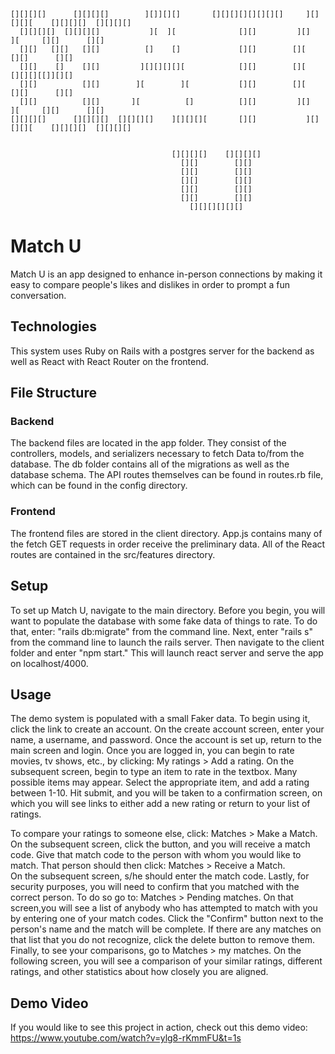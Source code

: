 <!-- language: lang-none -->
    [][][][]      [][][][]        ][]][][]       [][][][][][][][]     ][][][][    [][][][]  [][][][]
      [][][][]  [][][][]           ][  ][              [][]         ][]      ][     [][]      [][]
      [][]   [][]   [][]          []    []             [][]        [][              [][]      [][]  
      [][]    []    [][]         ][][][][][            [][]        [][              [][][][[]][][]  
      [][]          [][]        ][        ][           [][]        [][              [][]      [][]
      [][]          [][]       ][          []          [][]         ][]      ][     [][]      [][]
    [][][][]      [][][][]  [][][][]    ][][][][       [][]           ][][][][    [][][][]  [][][][]
                                        

                                        [][][][]    [][][][]
                                          [][]        [][]
                                          [][]        [][]
                                          [][]        [][]
                                          [][]        [][]
                                          [][]        [][]     
                                            [][][][][][]
                                    
 
# Match U
Match U is an app designed to enhance in-person connections by making it easy to compare people's likes and dislikes in order to prompt a fun conversation.

## Technologies
This system uses Ruby on Rails with a postgres server for the backend as well as React with React Router on the frontend.

## File Structure
### Backend
The backend files are located in the app folder. They consist of the controllers, models, and serializers necessary to fetch Data to/from the database. 
The db folder contains all of the migrations as well as the database schema.
The API routes themselves can be found in routes.rb file, which can be found in the config directory.

### Frontend
The frontend files are stored in the client directory.
App.js contains many of the fetch GET requests in order receive the preliminary data.
All of the React routes are contained in the src/features directory.
    
## Setup
To set up Match U, navigate to the main directory.
Before you begin, you will want to populate the database with some fake data of things to rate. To do that, enter: "rails db:migrate" from the command line.
Next, enter "rails s" from the command line to launch the rails server. 
Then navigate to the client folder and enter "npm start." This will launch react server and serve the app on localhost/4000.

## Usage
The demo system is populated with a small Faker data. To begin using it, click the link to create an account.
On the create account screen, enter your name, a username, and password.
Once the account is set up, return to the main screen and login.
Once you are logged in, you can begin to rate movies, tv shows, etc., by clicking: 
My ratings > Add a rating.
On the subsequent screen, begin to type an item to rate in the textbox. Many possible items may appear. Select the appropriate item, and add a rating between 1-10.
Hit submit, and you will be taken to a confirmation screen, on which you will see links to either add a new rating or return to your list of ratings.

To compare your ratings to someone else, click: Matches > Make a Match.
On the subsequent screen, click the button, and you will receive a match code. 
Give that match code to the person with whom you would like to match. 
That person should then click: Matches > Receive a Match.  
On the subsequent screen, s/he should enter the match code.
Lastly, for security purposes, you will need to confirm that you matched with the correct person. 
To do so go to: Matches > Pending matches.
On that screen,you will see a list of anybody who has attempted to match with you by entering one of your match codes. 
Click the "Confirm" button next to the person's name and the match will be complete.
If there are any matches on that list that you do not recognize, click the delete button to remove them. 
Finally, to see your comparisons, go to Matches > my matches.
On the following screen, you will see a comparison of your similar ratings, different ratings, and other statistics about how closely you are aligned. 

## Demo Video
If you would like to see this project in action, check out this demo video: https://www.youtube.com/watch?v=ylg8-rKmmFU&t=1s